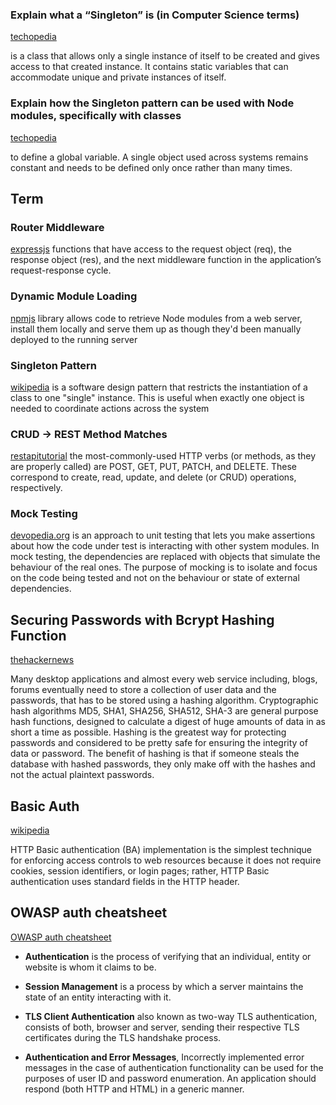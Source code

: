 ### Explain what a “Singleton” is (in Computer Science terms)
[techopedia](https://www.techopedia.com/definition/15830/singleton)


is a class that allows only a single instance of itself to be created and gives access to that created instance. It contains static variables that can accommodate unique and private instances of itself. 


### Explain how the Singleton pattern can be used with Node modules, specifically with classes
[techopedia](https://www.techopedia.com/definition/15830/singleton)


to define a global variable. A single object used across systems remains constant and needs to be defined only once rather than many times.


## Term


### Router Middleware
[expressjs](https://expressjs.com/en/guide/using-middleware.html)
functions that have access to the request object (req), the response object (res), and the next middleware function in the application’s request-response cycle.


### Dynamic Module Loading
[npmjs](https://www.npmjs.com/package/dynamic-module-loader/v/1.0.1)
library allows code to retrieve Node modules from a web server, install them locally and serve them up as though they'd been manually deployed to the running server


### Singleton Pattern
[wikipedia](https://en.wikipedia.org/wiki/Singleton_pattern)
is a software design pattern that restricts the instantiation of a class to one "single" instance. This is useful when exactly one object is needed to coordinate actions across the system


### CRUD -> REST Method Matches


[restapitutorial](https://www.restapitutorial.com/lessons/httpmethods.html)
the most-commonly-used HTTP verbs (or methods, as they are properly called) are POST, GET, PUT, PATCH, and DELETE. These correspond to create, read, update, and delete (or CRUD) operations, respectively.


### Mock Testing
[devopedia.org](https://devopedia.org/mock-testing) is an approach to unit testing that lets you make assertions about how the code under test is interacting with other system modules. In mock testing, the dependencies are replaced with objects that simulate the behaviour of the real ones. The purpose of mocking is to isolate and focus on the code being tested and not on the behaviour or state of external dependencies.


## Securing Passwords with Bcrypt Hashing Function
[thehackernews](https://thehackernews.com/2014/04/securing-passwords-with-bcrypt-hashing.html)


Many desktop applications and almost every web service including, blogs, forums eventually need to store a collection of user data and the passwords, that has to be stored using a hashing algorithm.
Cryptographic hash algorithms MD5, SHA1, SHA256, SHA512, SHA-3 are general purpose hash functions, designed to calculate a digest of huge amounts of data in as short a time as possible. Hashing is the greatest way for protecting passwords and considered to be pretty safe for ensuring the integrity of data or password.
The benefit of hashing is that if someone steals the database with hashed passwords, they only make off with the hashes and not the actual plaintext passwords.


## Basic Auth
[wikipedia](https://en.wikipedia.org/wiki/Basic_access_authentication)


HTTP Basic authentication (BA) implementation is the simplest technique for enforcing access controls to web resources because it does not require cookies, session identifiers, or login pages; rather, HTTP Basic authentication uses standard fields in the HTTP header.


## OWASP auth cheatsheet
[OWASP auth cheatsheet](https://cheatsheetseries.owasp.org/cheatsheets/Authentication_Cheat_Sheet.html)


- **Authentication** is the process of verifying that an individual, entity or website is whom it claims to be.

- **Session Management** is a process by which a server maintains the state of an entity interacting with it.

- **TLS Client Authentication**  also known as two-way TLS authentication, consists of both, browser and server, sending their respective TLS certificates during the TLS handshake process. 


- **Authentication and Error Messages**, Incorrectly implemented error messages in the case of authentication functionality can be used for the purposes of user ID and password enumeration. An application should respond (both HTTP and HTML) in a generic manner.

